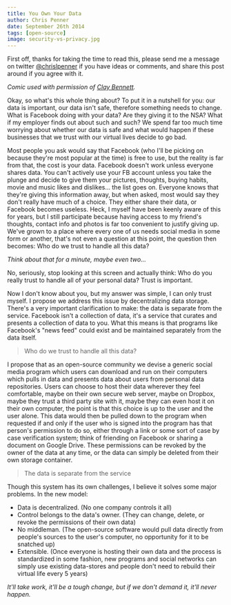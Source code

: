 ```yaml
---
title: You Own Your Data
author: Chris Penner
date: September 26th 2014
tags: [open-source]
image: security-vs-privacy.jpg
---
```


First off, thanks for taking the time to read this, please send me a message on twitter [@chrislpenner](http://www.twitter.com/chrislpenner) if you have ideas or comments, and share this post around if you agree with it.

*Comic used with permission of [Clay Bennett](http://www.claybennett.com/).*

Okay, so what's this whole thing about? To put it in a nutshell for you: our data is important, our data isn't safe, therefore something needs to change. What is Facebook doing with your data? Are they giving it to the NSA? What if my employer finds out about such and such? We spend far too much time worrying about whether our data is safe and what would happen if these businesses that we trust with our virtual lives decide to go bad.

Most people you ask would say that Facebook (who I'll be picking on because they're most popular at the time) is free to use, but the reality is far from that, the cost is your data. Facebook doesn't work unless everyone shares data. You can't actively use your FB account unless you take the plunge and decide to give them your pictures, thoughts, buying habits, movie and music likes and dislikes... the list goes on. Everyone knows that they're giving this information away, but when asked, most would say they don't really have much of a choice. They either share their data, or Facebook becomes useless. Heck, I myself have been keenly aware of this for years, but I still participate because having access to my friend's thoughts, contact info and photos is far too convenient to justify giving up. We've grown to a place where every one of us needs social media in some form or another, that's not even a question at this point, the question then becomes: Who do we trust to handle all this data?

*Think about that for a minute, maybe even two...*

No, seriously, stop looking at this screen and actually think: Who do you really trust to handle all of your personal data? Trust is important.

Now I don't know about you, but my answer was simple, I can only trust myself. I propose we address this issue by decentralizing data storage. There's a very important clarification to make: the data is separate from the service. Facebook isn't a collection of data, it's a service that curates and presents a collection of data to you. What this means is that programs like Facebook's "news feed" could exist and be maintained separately from the data itself.

> Who do we trust to handle all this data?

I propose that as an open-source community we devise a generic social media program  which users can download and run on their computers which pulls in data and presents data about users from personal data repositories. Users can choose to host their data wherever they feel comfortable, maybe on their own secure web server, maybe on Dropbox, maybe they trust a third party site with it, maybe they can even host it on their own computer, the point is that this choice is up to the user and the user alone. This data would then be pulled down to the program when requested if and only if the user who is signed into the program has that person's permission to do so, either through a link or some sort of case by case verification system; think of friending on Facebook or sharing a document on Google Drive. These permissions can be revoked by the owner of the data at any time, or the data can simply be deleted from their own storage container.

>The data is separate from the service

Though this system has its own challenges, I believe it solves some major problems. In the new model:

* Data is decentralized. (No one company controls it all)
* Control belongs to the data's owner. (They can change, delete, or revoke the permissions of their own data)
* No middleman. (The open-source software would pull data directly from people's sources to the user's computer, no opportunity for it to be snatched up)
* Extensible. (Once everyone is hosting their own data and the process is standardized in some fashion, new programs and social networks can simply use existing data-stores and people don't need to rebuild their virtual life every 5 years)

*It'll take work, it'll be a tough change, but if we don't demand it, it'll never happen.*

